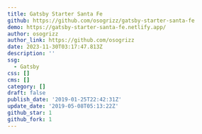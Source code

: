 ```yaml
---
title: Gatsby Starter Santa Fe
github: https://github.com/osogrizz/gatsby-starter-santa-fe
demo: https://gatsby-starter-santa-fe.netlify.app/
author: osogrizz
author_link: https://github.com/osogrizz
date: 2023-11-30T03:17:47.813Z
description: ''
ssg:
  - Gatsby
css: []
cms: []
category: []
draft: false
publish_date: '2019-01-25T22:42:31Z'
update_date: '2019-05-08T05:13:22Z'
github_star: 1
github_fork: 1
---
```

